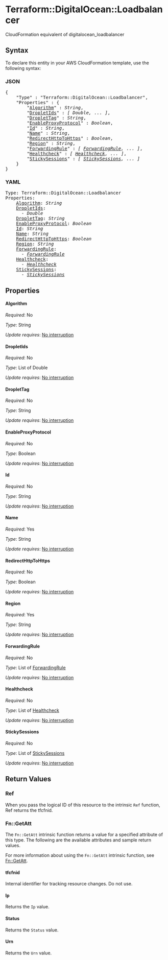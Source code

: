 # Terraform::DigitalOcean::Loadbalancer

CloudFormation equivalent of digitalocean_loadbalancer

## Syntax

To declare this entity in your AWS CloudFormation template, use the following syntax:

### JSON

<pre>
{
    "Type" : "Terraform::DigitalOcean::Loadbalancer",
    "Properties" : {
        "<a href="#algorithm" title="Algorithm">Algorithm</a>" : <i>String</i>,
        "<a href="#dropletids" title="DropletIds">DropletIds</a>" : <i>[ Double, ... ]</i>,
        "<a href="#droplettag" title="DropletTag">DropletTag</a>" : <i>String</i>,
        "<a href="#enableproxyprotocol" title="EnableProxyProtocol">EnableProxyProtocol</a>" : <i>Boolean</i>,
        "<a href="#id" title="Id">Id</a>" : <i>String</i>,
        "<a href="#name" title="Name">Name</a>" : <i>String</i>,
        "<a href="#redirecthttptohttps" title="RedirectHttpToHttps">RedirectHttpToHttps</a>" : <i>Boolean</i>,
        "<a href="#region" title="Region">Region</a>" : <i>String</i>,
        "<a href="#forwardingrule" title="ForwardingRule">ForwardingRule</a>" : <i>[ <a href="forwardingrule.md">ForwardingRule</a>, ... ]</i>,
        "<a href="#healthcheck" title="Healthcheck">Healthcheck</a>" : <i>[ <a href="healthcheck.md">Healthcheck</a>, ... ]</i>,
        "<a href="#stickysessions" title="StickySessions">StickySessions</a>" : <i>[ <a href="stickysessions.md">StickySessions</a>, ... ]</i>
    }
}
</pre>

### YAML

<pre>
Type: Terraform::DigitalOcean::Loadbalancer
Properties:
    <a href="#algorithm" title="Algorithm">Algorithm</a>: <i>String</i>
    <a href="#dropletids" title="DropletIds">DropletIds</a>: <i>
      - Double</i>
    <a href="#droplettag" title="DropletTag">DropletTag</a>: <i>String</i>
    <a href="#enableproxyprotocol" title="EnableProxyProtocol">EnableProxyProtocol</a>: <i>Boolean</i>
    <a href="#id" title="Id">Id</a>: <i>String</i>
    <a href="#name" title="Name">Name</a>: <i>String</i>
    <a href="#redirecthttptohttps" title="RedirectHttpToHttps">RedirectHttpToHttps</a>: <i>Boolean</i>
    <a href="#region" title="Region">Region</a>: <i>String</i>
    <a href="#forwardingrule" title="ForwardingRule">ForwardingRule</a>: <i>
      - <a href="forwardingrule.md">ForwardingRule</a></i>
    <a href="#healthcheck" title="Healthcheck">Healthcheck</a>: <i>
      - <a href="healthcheck.md">Healthcheck</a></i>
    <a href="#stickysessions" title="StickySessions">StickySessions</a>: <i>
      - <a href="stickysessions.md">StickySessions</a></i>
</pre>

## Properties

#### Algorithm

_Required_: No

_Type_: String

_Update requires_: [No interruption](https://docs.aws.amazon.com/AWSCloudFormation/latest/UserGuide/using-cfn-updating-stacks-update-behaviors.html#update-no-interrupt)

#### DropletIds

_Required_: No

_Type_: List of Double

_Update requires_: [No interruption](https://docs.aws.amazon.com/AWSCloudFormation/latest/UserGuide/using-cfn-updating-stacks-update-behaviors.html#update-no-interrupt)

#### DropletTag

_Required_: No

_Type_: String

_Update requires_: [No interruption](https://docs.aws.amazon.com/AWSCloudFormation/latest/UserGuide/using-cfn-updating-stacks-update-behaviors.html#update-no-interrupt)

#### EnableProxyProtocol

_Required_: No

_Type_: Boolean

_Update requires_: [No interruption](https://docs.aws.amazon.com/AWSCloudFormation/latest/UserGuide/using-cfn-updating-stacks-update-behaviors.html#update-no-interrupt)

#### Id

_Required_: No

_Type_: String

_Update requires_: [No interruption](https://docs.aws.amazon.com/AWSCloudFormation/latest/UserGuide/using-cfn-updating-stacks-update-behaviors.html#update-no-interrupt)

#### Name

_Required_: Yes

_Type_: String

_Update requires_: [No interruption](https://docs.aws.amazon.com/AWSCloudFormation/latest/UserGuide/using-cfn-updating-stacks-update-behaviors.html#update-no-interrupt)

#### RedirectHttpToHttps

_Required_: No

_Type_: Boolean

_Update requires_: [No interruption](https://docs.aws.amazon.com/AWSCloudFormation/latest/UserGuide/using-cfn-updating-stacks-update-behaviors.html#update-no-interrupt)

#### Region

_Required_: Yes

_Type_: String

_Update requires_: [No interruption](https://docs.aws.amazon.com/AWSCloudFormation/latest/UserGuide/using-cfn-updating-stacks-update-behaviors.html#update-no-interrupt)

#### ForwardingRule

_Required_: No

_Type_: List of <a href="forwardingrule.md">ForwardingRule</a>

_Update requires_: [No interruption](https://docs.aws.amazon.com/AWSCloudFormation/latest/UserGuide/using-cfn-updating-stacks-update-behaviors.html#update-no-interrupt)

#### Healthcheck

_Required_: No

_Type_: List of <a href="healthcheck.md">Healthcheck</a>

_Update requires_: [No interruption](https://docs.aws.amazon.com/AWSCloudFormation/latest/UserGuide/using-cfn-updating-stacks-update-behaviors.html#update-no-interrupt)

#### StickySessions

_Required_: No

_Type_: List of <a href="stickysessions.md">StickySessions</a>

_Update requires_: [No interruption](https://docs.aws.amazon.com/AWSCloudFormation/latest/UserGuide/using-cfn-updating-stacks-update-behaviors.html#update-no-interrupt)

## Return Values

### Ref

When you pass the logical ID of this resource to the intrinsic `Ref` function, Ref returns the tfcfnid.

### Fn::GetAtt

The `Fn::GetAtt` intrinsic function returns a value for a specified attribute of this type. The following are the available attributes and sample return values.

For more information about using the `Fn::GetAtt` intrinsic function, see [Fn::GetAtt](https://docs.aws.amazon.com/AWSCloudFormation/latest/UserGuide/intrinsic-function-reference-getatt.html).

#### tfcfnid

Internal identifier for tracking resource changes. Do not use.

#### Ip

Returns the <code>Ip</code> value.

#### Status

Returns the <code>Status</code> value.

#### Urn

Returns the <code>Urn</code> value.

